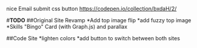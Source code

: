 nice Email submit css button
https://codepen.io/collection/bxdaH/2/

#__TODO__
##Original Site Revamp
*Add top image flip
*add fuzzy top image
*Skills "Bingo" Card (with Graph.js) and parallax

##Code Site
*lighten colors
*add button to switch between both sites